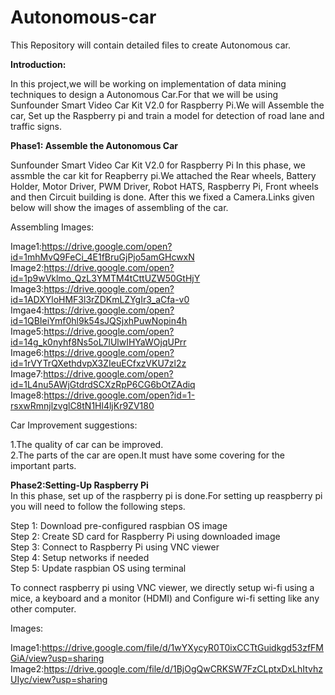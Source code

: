 # Autonomous-car
This Repository will contain detailed files to create Autonomous car.

<b>Introduction:</b>

In this project,we will be  working on implementation of data mining techniques to design a Autonomous Car.For that we will be using Sunfounder Smart Video Car Kit V2.0 for Raspberry Pi.We will Assemble the car, Set up the Raspberry pi and train a model for detection of road lane and traffic signs.


<b>Phase1: Assemble the Autonomous Car</b>

Sunfounder Smart Video Car Kit V2.0 for Raspberry Pi 
In this phase, we assmble the car kit for Reapberry pi.We attached the Rear wheels, Battery Holder, Motor Driver, PWM Driver, Robot HATS, Raspberry Pi, Front wheels and then Circuit building is done. After this we fixed a Camera.Links given below will show the images of assembling of the car.


Assembling Images:

Image1:https://drive.google.com/open?id=1mhMvQ9FeCi_4E1fBruGjPjo5amGHcwxN
Image2:https://drive.google.com/open?id=1p9wVklmo_QzL3YMTM4tCttUZW50GtHjY
Image3:https://drive.google.com/open?id=1ADXYloHMF3l3rZDKmLZYgIr3_aCfa-v0
Imgae4:https://drive.google.com/open?id=1QBIeiYmf0hl9k54sJQSjxhPuwNopin4h
Image5:https://drive.google.com/open?id=14g_k0nyhf8Ns5oL7lUlwIHYaWOjqUPrr
Image6:https://drive.google.com/open?id=1rVYTrQXethdvpX3ZIeuECfxzVKU7zl2z    
Image7:https://drive.google.com/open?id=1L4nu5AWjGtdrdSCXzRpP6CG6bOtZAdiq
Image8:https://drive.google.com/open?id=1-rsxwRmnjlzvglC8tN1Hl4ljKr9ZV180

Car Improvement suggestions:

1.The quality of car can be improved.   
2.The parts of the car are open.It must have some covering for the important parts.

<b>Phase2:Setting-Up Raspberry Pi</b>             
In this phase, set up of the raspberry pi is done.For setting up reaspberry pi you will need to follow the following steps.

Step 1: Download pre-configured raspbian OS image             
Step 2: Create SD card for Raspberry Pi using downloaded image                
Step 3: Connect to Raspberry Pi using VNC viewer                  
Step 4: Setup networks if needed            
Step 5: Update raspbian OS using terminal            

To connect raspberry pi using VNC viewer, we directly setup wi-fi using a mice, a keyboard and a monitor (HDMI) and Configure wi-fi setting like any other computer.

Images:

Image1:https://drive.google.com/file/d/1wYXycyR0T0ixCCTtGuidkgd53zfFMGiA/view?usp=sharing      
Image2:https://drive.google.com/file/d/1BjOgQwCRKSW7FzCLptxDxLhItvhzUIyc/view?usp=sharing





